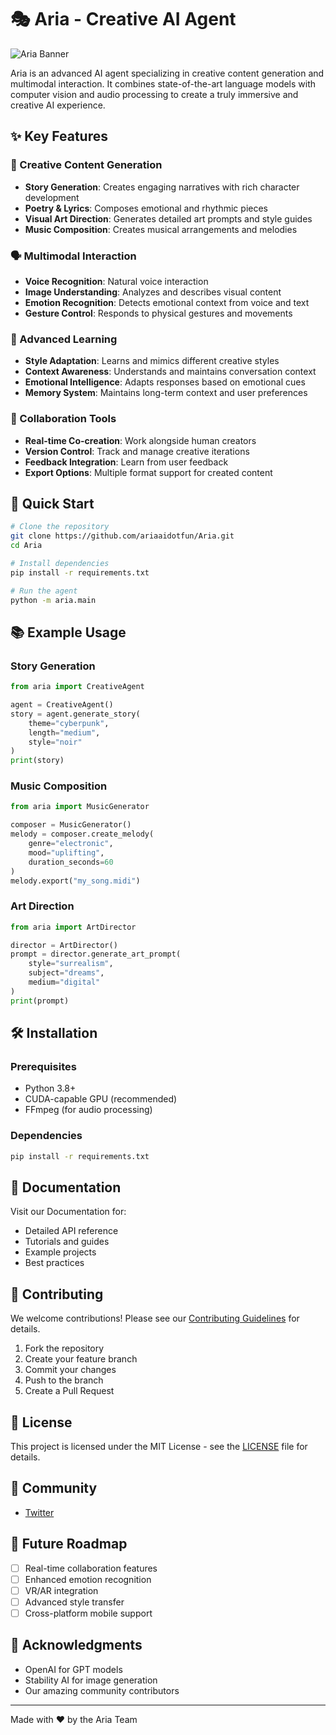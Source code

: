 # 🎭 Aria - Creative AI Agent

![Aria Banner](docs/images/banner.png)

Aria is an advanced AI agent specializing in creative content generation and multimodal interaction. It combines state-of-the-art language models with computer vision and audio processing to create a truly immersive and creative AI experience.

## ✨ Key Features

### 🎨 Creative Content Generation
- **Story Generation**: Creates engaging narratives with rich character development
- **Poetry & Lyrics**: Composes emotional and rhythmic pieces
- **Visual Art Direction**: Generates detailed art prompts and style guides
- **Music Composition**: Creates musical arrangements and melodies

### 🗣️ Multimodal Interaction
- **Voice Recognition**: Natural voice interaction
- **Image Understanding**: Analyzes and describes visual content
- **Emotion Recognition**: Detects emotional context from voice and text
- **Gesture Control**: Responds to physical gestures and movements

### 🧠 Advanced Learning
- **Style Adaptation**: Learns and mimics different creative styles
- **Context Awareness**: Understands and maintains conversation context
- **Emotional Intelligence**: Adapts responses based on emotional cues
- **Memory System**: Maintains long-term context and user preferences

### 🤝 Collaboration Tools
- **Real-time Co-creation**: Work alongside human creators
- **Version Control**: Track and manage creative iterations
- **Feedback Integration**: Learn from user feedback
- **Export Options**: Multiple format support for created content

## 🚀 Quick Start

```bash
# Clone the repository
git clone https://github.com/ariaaidotfun/Aria.git
cd Aria

# Install dependencies
pip install -r requirements.txt

# Run the agent
python -m aria.main
```

## 📚 Example Usage

### Story Generation
```python
from aria import CreativeAgent

agent = CreativeAgent()
story = agent.generate_story(
    theme="cyberpunk",
    length="medium",
    style="noir"
)
print(story)
```

### Music Composition
```python
from aria import MusicGenerator

composer = MusicGenerator()
melody = composer.create_melody(
    genre="electronic",
    mood="uplifting",
    duration_seconds=60
)
melody.export("my_song.midi")
```

### Art Direction
```python
from aria import ArtDirector

director = ArtDirector()
prompt = director.generate_art_prompt(
    style="surrealism",
    subject="dreams",
    medium="digital"
)
print(prompt)
```

## 🛠️ Installation

### Prerequisites
- Python 3.8+
- CUDA-capable GPU (recommended)
- FFmpeg (for audio processing)

### Dependencies
```bash
pip install -r requirements.txt
```

## 📖 Documentation

Visit our Documentation for:
- Detailed API reference
- Tutorials and guides
- Example projects
- Best practices

## 🤝 Contributing

We welcome contributions! Please see our [Contributing Guidelines](CONTRIBUTING.md) for details.

1. Fork the repository
2. Create your feature branch
3. Commit your changes
4. Push to the branch
5. Create a Pull Request

## 📄 License

This project is licensed under the MIT License - see the [LICENSE](LICENSE) file for details.

## 🌟 Community

- [Twitter](https://twitter.com/AriaAI)

## 🔮 Future Roadmap

- [ ] Real-time collaboration features
- [ ] Enhanced emotion recognition
- [ ] VR/AR integration
- [ ] Advanced style transfer
- [ ] Cross-platform mobile support

## 🙏 Acknowledgments

- OpenAI for GPT models
- Stability AI for image generation
- Our amazing community contributors

---

Made with ❤️ by the Aria Team
